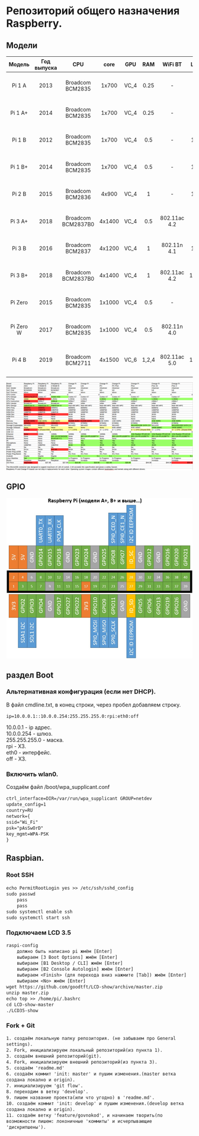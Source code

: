 # Репозиторий общего назначения Raspberry.

## Модели

| Модель | Год выпуска | CPU | core | GPU | RAM | WiFi BT | LAN | USB | Audio | Video | GPIO |
| :---: | :---: | :---: | :---: | :---: | :---: | :---: | :---: | :---: | :---: | :---: | :---: |
| Pi 1 A | 2013 | Broadcom BCM2835 | 1x700 | VC_4 | 0.25 | - | - | 1 | I²S, HDMI, 3.5 jack | HDMI, RCA | 26 |
| Pi 1 A+ | 2014 | Broadcom BCM2835 | 1x700 | VC_4 | 0.25 | - | - | 1 | I²S, HDMI, 3.5 jack | HDMI, TRRS | 40 |
| Pi 1 B | 2012 | Broadcom BCM2835 | 1x700 | VC_4 | 0.5 | - | 100 | 2 | I²S, HDMI, 3.5 jack | HDMI, RCA | 26 |
| Pi 1 B+ | 2014 | Broadcom BCM2835 | 1x700 | VC_4 | 0.5 | - | 100 | 4 | I²S, HDMI, 3.5 jack | HDMI, TRRS | 40 |
| Pi 2 B | 2015 | Broadcom BCM2836 | 4x900 | VC_4 | 1 | - | 100 | 4 | I²S, HDMI, 3.5 jack | HDMI, TRRS | 40 |
| Pi 3 A+ | 2018 | Broadcom BCM2837B0 | 4x1400 | VC_4 | 0.5 | 802.11ac 4.2 | - | 1 | I²S, HDMI, 3.5 jack | HDMI, TRRS, DSI | 40 |
| Pi 3 B | 2016 | Broadcom BCM2837 | 4x1200 | VC_4 | 1 | 802.11n 4.1 | 100 | 4 | I²S, HDMI, 3.5 jack | HDMI, TRRS, DSI | 40 |
| Pi 3 B+ | 2018 | Broadcom BCM2837B0 | 4x1400 | VC_4 | 1 | 802.11ac 4.2 | 1000 | 4 | I²S, HDMI, 3.5 jack | HDMI, TRRS, DSI | 40 |
| Pi Zero | 2015 | Broadcom BCM2835 | 1x1000 | VC_4 | 0.5 | - | - | 1 | mini HDMI, GPIO PWM | mini HDMI, GPIO Composite | 40 |
| Pi Zero W | 2017 | Broadcom BCM2835 | 1x1000 | VC_4 | 0.5 | 802.11n 4.0 | - | 1 | mini HDMI, GPIO PWM | mini HDMI, GPIO Composite | 40 |
| Pi 4 B | 2019 | Broadcom BCM2711 | 4x1500 | VC_6 | 1,2,4 | 802.11ac 5.0 | 1000 | 2-2.0, 2-3.0 | I²S, 2 micro HDMI, 3.5 jack | 2 micro HDMI, TRRS, DSI | 40 |

![](./img/ras-ora.png)
## GPIO
![](./img/raspinovka_GPIO_platah_Raspberry_Pi.jpg)

## раздел Boot

### Альтернативная конфигурация (если нет DHCP).
В файл cmdline.txt, в конец строки, через пробел добавляем строку.
```
ip=10.0.0.1::10.0.0.254:255.255.255.0:rpi:eth0:off
```
10.0.0.1 - ip адрес. <br>
10.0.0.254 - шлюз. <br>
255.255.255.0 - маска. <br>
rpi - ХЗ. <br>
eth0 - интерфейс. <br>
off - ХЗ. <br>

### Включить wlan0.
Создаём файл /boot/wpa_supplicant.conf
```
ctrl_interface=DIR=/var/run/wpa_supplicant GROUP=netdev
update_config=1
country=RU
network={
ssid="Wi_Fi"
psk="pAsSwOrD"
key_mgmt=WPA-PSK
}
```

## Raspbian.

### Root SSH
```
echo PermitRootLogin yes >> /etc/ssh/sshd_config 
sudo passwd
    pass
    pass
sudo systemctl enable ssh
sudo systemctl start ssh
```

### Подключаем LCD 3.5
```
raspi-config
    должно быть написано pi жмём [Enter]
    выбираем [3 Boot Options] жмём [Enter]
    выбираем [B1 Desktop / CLI] жмём [Enter]
    выбираем [B2 Console Autologin] жмём [Enter]
    выбираем <Finish> (для перехода вниз нажмите [Tab]) жмём [Enter]
    выбираем <No> жмём [Enter]
wget https://github.com/goodtft/LCD-show/archive/master.zip
unzip master.zip 
echo top >> /home/pi/.bashrc
cd LCD-show-master
./LCD35-show
```

### Fork + Git
    1. создаём локальную папку репозитория. (не забываем про General settings).
    2. Fork, инициализируем локальный репозиторий(из пункта 1).
    3. создаём внешний репозиторий(git).
    4. Fork, инициализируем внешний репозиторий(из пункта 3).
    5. создаём 'readme.md'
    6. создаём коммит 'init: master' и пушим изменения.(master ветка создана локално и origin).
    7. инициализируем 'git flow'.
    8. переходим в ветку 'develop'.
    9. пишем название проекта(или что угодно) в 'readme.md'.
    10. создаём коммит 'init: develop' и пушим изменения.(develop ветка создана локално и origin).
    11. создаём ветку 'feature/govnokod', и начинаем творить(по возможности пишем: локоничные 'коммиты' и исчерпывающие 'дискрипшены').